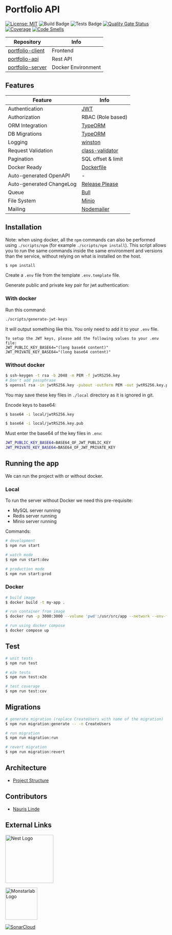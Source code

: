 # Portfolio API

[![License: MIT](https://img.shields.io/badge/License-MIT-green.svg)](https://opensource.org/licenses/MIT)
![Build Badge](https://github.com/FaZeRs/portfolio-api/workflows/build/badge.svg)
![Tests Badge](https://github.com/FaZeRs/portfolio-api/workflows/tests/badge.svg)
[![Quality Gate Status](https://sonarcloud.io/api/project_badges/measure?project=FaZeRs_portfolio-api&metric=alert_status)](https://sonarcloud.io/dashboard?id=FaZeRs_portfolio-api)
[![Coverage](https://sonarcloud.io/api/project_badges/measure?project=FaZeRs_portfolio-api&metric=coverage)](https://sonarcloud.io/dashboard?id=FaZeRs_portfolio-api)
[![Code Smells](https://sonarcloud.io/api/project_badges/measure?project=FaZeRs_portfolio-api&metric=code_smells)](https://sonarcloud.io/dashboard?id=FaZeRs_portfolio-api)

| Repository                                                          | Info               |
|---------------------------------------------------------------------|--------------------|
| [portfolio-client](https://github.com/FaZeRs/portfolio-client)      | Frontend           |
| [portfolio-api](https://github.com/FaZeRs/portfolio-api)            | Rest API           |
| [portfolio-server](https://github.com/FaZeRs/portfolio-server)      | Docker Environment |

## Features

| Feature                  | Info                                                           |
|--------------------------|----------------------------------------------------------------|
| Authentication           | [JWT](https://github.com/auth0/node-jsonwebtoken)              |
| Authorization            | RBAC (Role based)                                              |
| ORM Integration          | [TypeORM](https://github.com/typeorm/typeorm)                  |
| DB Migrations            | [TypeORM](https://github.com/typeorm/typeorm)                  |
| Logging                  | [winston](https://github.com/winstonjs/winston)                |
| Request Validation       | [class-validator](https://github.com/typestack/class-validator)|
| Pagination               | SQL offset & limit                                             |
| Docker Ready             | [Dockerfile](https://www.docker.com/)                          |
| Auto-generated OpenAPI   | -                                                              |
| Auto-generated ChangeLog | [Release Please](https://github.com/googleapis/release-please) |
| Queue                    | [Bull](https://github.com/OptimalBits/bull)                    |
| File System              | [Minio](https://github.com/minio/minio)                        |
| Mailing                  | [Nodemailer](https://github.com/nodemailer/nodemailer)         |

## Installation

Note: when using docker, all the `npm` commands can also be performed using `./scripts/npm` (for example `./scripts/npm install`).
This script allows you to run the same commands inside the same environment and versions than the service, without relying on what is installed on the host.

```bash
$ npm install
```

Create a `.env` file from the template `.env.template` file.

Generate public and private key pair for jwt authentication:

### With docker

Run this command:
```bash
./scripts/generate-jwt-keys
```

It will output something like this. You only need to add it to your `.env` file.
```
To setup the JWT keys, please add the following values to your .env file:
JWT_PUBLIC_KEY_BASE64="(long base64 content)"
JWT_PRIVATE_KEY_BASE64="(long base64 content)"
```

### Without docker

```bash
$ ssh-keygen -t rsa -b 2048 -m PEM -f jwtRS256.key
# Don't add passphrase
$ openssl rsa -in jwtRS256.key -pubout -outform PEM -out jwtRS256.key.pub
```

You may save these key files in `./local` directory as it is ignored in git.

Encode keys to base64:

```bash
$ base64 -i local/jwtRS256.key

$ base64 -i local/jwtRS256.key.pub
```

Must enter the base64 of the key files in `.env`:

```bash
JWT_PUBLIC_KEY_BASE64=BASE64_OF_JWT_PUBLIC_KEY
JWT_PRIVATE_KEY_BASE64=BASE64_OF_JWT_PRIVATE_KEY
```

## Running the app

We can run the project with or without docker.

### Local

To run the server without Docker we need this pre-requisite:

- MySQL server running
- Redis server running
- Minio server running

Commands:

```bash
# development
$ npm run start

# watch mode
$ npm run start:dev

# production mode
$ npm run start:prod
```

### Docker

```bash
# build image
$ docker build -t my-app .

# run container from image
$ docker run -p 3000:3000 --volume 'pwd':/usr/src/app --network --env-file .env my-app

# run using docker compose
$ docker compose up
```

## Test

```bash
# unit tests
$ npm run test

# e2e tests
$ npm run test:e2e

# test coverage
$ npm run test:cov
```

## Migrations

```bash
# generate migration (replace CreateUsers with name of the migration)
$ npm run migration:generate -- -n CreateUsers

# run migration
$ npm run migration:run

# revert migration
$ npm run migration:revert
```

## Architecture

- [Project Structure](./docs/project-structure.md)

## Contributors

- [Nauris Linde](https://github.com/FaZeRs)

## External Links

<a href="http://nestjs.com/" target="blank"><img src="https://nestjs.com/img/logo.svg" width="150" alt="Nest Logo" /></a>

<a href="https://github.com/monstar-lab-oss/nestjs-starter-rest-api" target="blank"><img src="https://avatars.githubusercontent.com/u/60748511" height="100" alt="Monstarlab Logo" /></a>

[![SonarCloud](https://sonarcloud.io/images/project_badges/sonarcloud-white.svg)](https://sonarcloud.io/dashboard?id=FaZeRs_portfolio-api)
